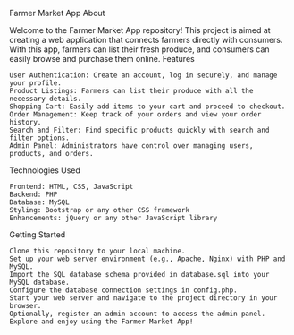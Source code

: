 Farmer Market App
About

Welcome to the Farmer Market App repository! This project is aimed at creating a web application that connects farmers directly with consumers. With this app, farmers can list their fresh produce, and consumers can easily browse and purchase them online.
Features

    User Authentication: Create an account, log in securely, and manage your profile.
    Product Listings: Farmers can list their produce with all the necessary details.
    Shopping Cart: Easily add items to your cart and proceed to checkout.
    Order Management: Keep track of your orders and view your order history.
    Search and Filter: Find specific products quickly with search and filter options.
    Admin Panel: Administrators have control over managing users, products, and orders.

Technologies Used

    Frontend: HTML, CSS, JavaScript
    Backend: PHP
    Database: MySQL
    Styling: Bootstrap or any other CSS framework
    Enhancements: jQuery or any other JavaScript library

Getting Started

    Clone this repository to your local machine.
    Set up your web server environment (e.g., Apache, Nginx) with PHP and MySQL.
    Import the SQL database schema provided in database.sql into your MySQL database.
    Configure the database connection settings in config.php.
    Start your web server and navigate to the project directory in your browser.
    Optionally, register an admin account to access the admin panel.
    Explore and enjoy using the Farmer Market App!
